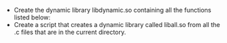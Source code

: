 * Create the dynamic library libdynamic.so containing all the functions listed below:
* Create a script that creates a dynamic library called liball.so from all the .c files that are in the current directory.
